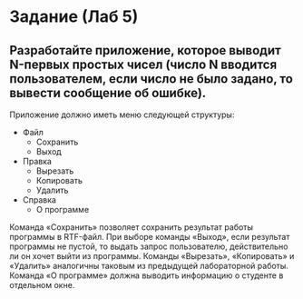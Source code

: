# Задание (Лаб 5)

## Разработайте приложение, которое выводит N-первых простых чисел (число N вводится пользователем, если число не было задано, то вывести сообщение об ошибке).

Приложение должно иметь меню следующей структуры:

-	Файл
    -	Сохранить
    -	Выход
-	Правка
    -	Вырезать
    -	Копировать
    -	Удалить
-	Справка
    -	О программе

Команда «Сохранить» позволяет сохранить результат работы программы в RTF-файл.
При выборе команды «Выход», если результат программы не пустой, то выдать запрос пользователю, действительно ли он хочет выйти из программы.
Команды «Вырезать», «Копировать» и «Удалить» аналогичны таковым из предыдущей лабораторной работы.
Команда «О программе» должна выводить информацию о студенте в отдельном окне.
